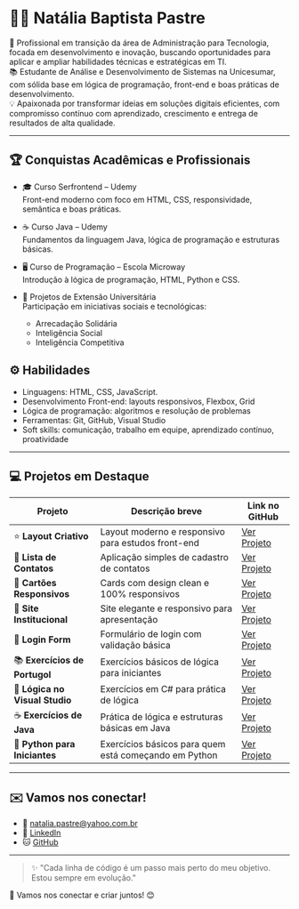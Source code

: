 # 👩‍💻 Natália Baptista Pastre

🎯 Profissional em transição da área de Administração para Tecnologia, focada em desenvolvimento e inovação, buscando oportunidades para aplicar e ampliar habilidades técnicas e estratégicas em TI.  
📚 Estudante de Análise e Desenvolvimento de Sistemas na Unicesumar, com sólida base em lógica de programação, front-end e boas práticas de desenvolvimento.  
💡 Apaixonada por transformar ideias em soluções digitais eficientes, com compromisso contínuo com aprendizado, crescimento e entrega de resultados de alta qualidade.

---

## 🏆 Conquistas Acadêmicas e Profissionais

- 🎓 Curso Serfrontend – Udemy  
  Front-end moderno com foco em HTML, CSS, responsividade, semântica e boas práticas.

- ☕ Curso Java – Udemy  
  Fundamentos da linguagem Java, lógica de programação e estruturas básicas.

- 🖥️ Curso de Programação – Escola Microway  
  Introdução à lógica de programação, HTML, Python e CSS.

- 🤝 Projetos de Extensão Universitária  
  Participação em iniciativas sociais e tecnológicas:  
  - Arrecadação Solidária  
  - Inteligência Social  
  - Inteligência Competitiva  
  

## ⚙️ Habilidades

- Linguagens: HTML, CSS, JavaScript.
- Desenvolvimento Front-end: layouts responsivos, Flexbox, Grid  
- Lógica de programação: algoritmos e resolução de problemas  
- Ferramentas: Git, GitHub, Visual Studio  
- Soft skills: comunicação, trabalho em equipe, aprendizado contínuo, proatividade  

---

## 💻 Projetos em Destaque

| Projeto                    | Descrição breve                                    | Link no GitHub                                  |
|---------------------------|---------------------------------------------------|------------------------------------------------|
| ⭐ **Layout Criativo**       | Layout moderno e responsivo para estudos front-end | [Ver Projeto](https://github.com/natipastre/LayoutCriativo)        |
| 📇 **Lista de Contatos**     | Aplicação simples de cadastro de contatos          | [Ver Projeto](https://github.com/natipastre/Projeto-2---Lista-de-Contatos) |
| 🧩 **Cartões Responsivos**   | Cards com design clean e 100% responsivos           | [Ver Projeto](https://github.com/natipastre/Projeto-3-Cards---Layout-Responsivo)  |
| 🏢 **Site Institucional**    | Site elegante e responsivo para apresentação         | [Ver Projeto](https://github.com/natipastre/Projeto-4---Front-End-Aprenser)      |
| 🔐 **Login Form**            | Formulário de login com validação básica             | [Ver Projeto](https://github.com/natipastre/Login-form)                     |
| 📚 **Exercícios de Portugol**| Exercícios básicos de lógica para iniciantes         | [Ver Projeto](https://github.com/natipastre/Exerc-cios-de-Portugol)          |
| 🔢 **Lógica no Visual Studio**| Exercícios em C# para prática de lógica              | [Ver Projeto](https://github.com/natipastre/Exerc-cio-L-gica-de-Programa-o)  |
| ☕ **Exercícios de Java**    | Prática de lógica e estruturas básicas em Java       | [Ver Projeto](https://github.com/natipastre/Exerc-cios-de-Java)              |
| 🐍 **Python para Iniciantes**| Exercícios básicos para quem está começando em Python| [Ver Projeto](https://github.com/natipastre/Exerc-cios-iniciantes-de-Python-) |

---

## ✉️ Vamos nos conectar!

- 📧 [natalia.pastre@yahoo.com.br](mailto:natalia.pastre@yahoo.com.br)  
- 💼 [LinkedIn](https://www.linkedin.com/in/natipastre)  
- 🐱 [GitHub](https://github.com/natipastre)

---

> ✨ "Cada linha de código é um passo mais perto do meu objetivo. Estou sempre em evolução."

🌟 Vamos nos conectar e criar juntos! 😊
